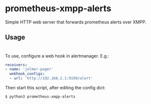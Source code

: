 prometheus-xmpp-alerts
======================
Simple HTTP web server that forwards prometheus alerts over XMPP.

Usage
-----
#
To use, configure a web hook in alertmanager. E.g.:

```yaml
receivers:
- name: 'jelmer-pager'
  webhook_configs:
  - url: 'http://192.168.2.1:9199/alert'
```

Then start this script, after editing the config dict:

```shell
$ python3 prometheus-xmpp-alerts
```
